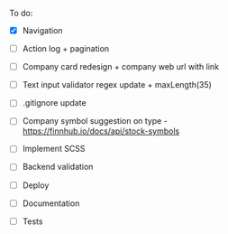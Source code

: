 

To do:

- [x] Navigation
- [ ] Action log + pagination
- [ ] Company card redesign + company web url with link
- [ ] Text input validator regex update + maxLength(35)
- [ ] .gitignore update
- [ ] Company symbol suggestion on type - https://finnhub.io/docs/api/stock-symbols
- [ ] Implement SCSS
- [ ] Backend validation
- [ ] Deploy
- [ ] Documentation
- [ ] Tests

